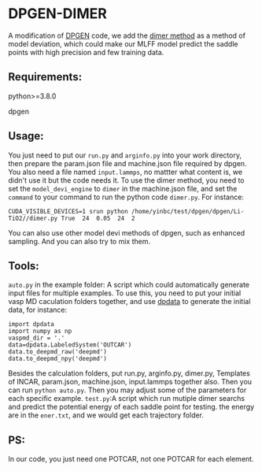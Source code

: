 # DPGEN-DIMER
A modification of  [DPGEN](https://github.com/deepmodeling/dpgen) code, we add  the [dimer method](http://theory.cm.utexas.edu/henkelman/pubs/henkelman99_7010.pdf) as a method of model deviation, which could make our MLFF model predict the saddle points with high precision and few training data. 

## Requirements:
python>=3.8.0

dpgen

## Usage:
You just need to put  our `run.py` and  `arginfo.py` into your work directory, then prepare the param.json file and  machine.json file required by dpgen. You also need a file named `input.lammps`, no mattter what content is, we didn't use it but the code needs it.
To use the dimer method, you need to set the `model_devi_engine` to `dimer` in the machine.json file, and set the `command` to your command to run the python code `dimer.py`. For instance:
```
CUDA_VISIBLE_DEVICES=1 srun python /home/yinbc/test/dpgen/dpgen/Li-TiO2//dimer.py True  24  0.05  24  2
```
You can also use other model devi methods of dpgen, such as enhanced sampling. And you can also try to mix them.

## Tools:
`auto.py` in the example folder: A script which could automatically generate input files for multiple examples.
To use this, you need to put your initial vasp MD caculation folders together, and use [dpdata](https://github.com/deepmodeling/dpdata) to generate the initial data, for instance:
```
import dpdata
import numpy as np
vaspmd_dir = '.'
data=dpdata.LabeledSystem('OUTCAR')
data.to_deepmd_raw('deepmd')
data.to_deepmd_npy('deepmd')
```
Besides the calculation folders, put run.py, arginfo.py, dimer.py, Templates of INCAR, param.json, machine.json, input.lammps  together also. Then you can run `python auto.py`. Then you may adjust some of the parameters for each specific example.
`test.py`:A script which run mutiple dimer searchs and predict the potential energy of each saddle point for testing. the energy are in the `ener.txt`, and we would get each trajectory folder. 

## PS:
In our code, you just need one POTCAR, not one POTCAR for each element. 